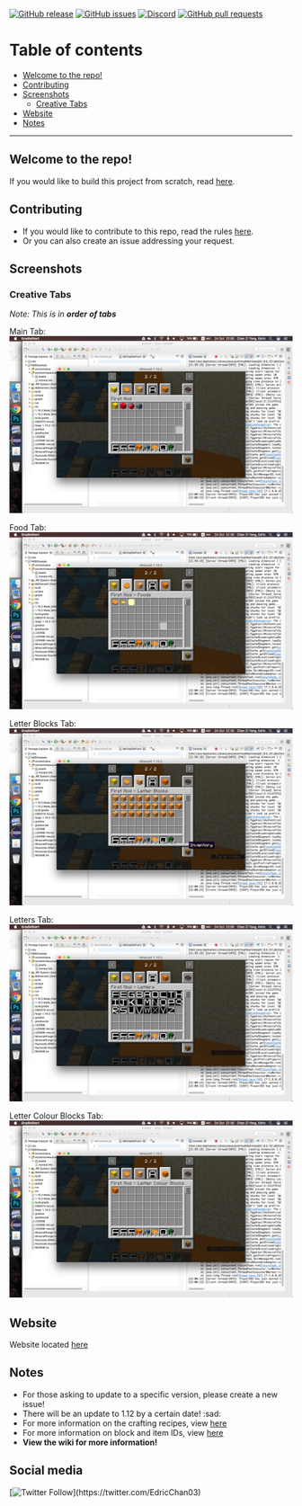 <!--START BADGES-->
<!-- Badges from shields.io -->
[![GitHub release](https://img.shields.io/github/release/Chan4077/First-Mod.svg)](https://github.com/Chan4077/First-Mod/releases)
[![GitHub issues](https://img.shields.io/github/issues/Chan4077/First-Mod.svg)](https://github.com/Chan4077/First-Mod/issues)
[![Discord](https://img.shields.io/discord/320206072562450432.svg?label=Discord)](https://discord.gg/WUqSmCc)
[![GitHub pull requests](https://img.shields.io/github/issues-pr/Chan4077/First-Mod.svg)](https://github.com/Chan4077/First-Mod/pulls)
<!--END BADGES-->

# Table of contents
- [Welcome to the repo!](#welcome-to-the-repo-)
- [Contributing](#contributing)
- [Screenshots](#screenshots)
  - [Creative Tabs](#creative-tabs)
- [Website](#website)
- [Notes](#notes)

---
## Welcome to the repo!
If you would like to build this project from scratch, read [here](/README.txt).

## Contributing
* If you would like to contribute to this repo, read the rules [here](/.github/CONTRIBUTING.md).
* Or you can also create an issue addressing your request.

## Screenshots
### Creative Tabs
_Note: This is in **order of tabs**_

Main Tab:
![Main Tab](https://raw.githubusercontent.com/Chan4077/First-Mod/master/img/screenshots/tabs/main_tab.jpg)

Food Tab:
![Food Tab](https://raw.githubusercontent.com/Chan4077/First-Mod/master/img/screenshots/tabs/food_tab.jpg)

Letter Blocks Tab:
![Letter Blocks Tab](https://raw.githubusercontent.com/Chan4077/First-Mod/master/img/screenshots/tabs/letter_blocks_tab.jpg)

Letters Tab:
![Letters Tab](https://raw.githubusercontent.com/Chan4077/First-Mod/master/img/screenshots/tabs/letters_tab.jpg)

Letter Colour Blocks Tab:
![Letter Colour Blocks Tab](https://raw.githubusercontent.com/Chan4077/First-Mod/master/img/screenshots/tabs/letter_colour_blocks_tab.jpg)

## Website
Website located [here](https://chan4077.github.io/First-Mod)

## Notes
* For those asking to update to a specific version, please create a new issue!
* There will be an update to 1.12 by a certain date! :sad:
* For more information on the crafting recipes, view [here](https://github.com/Chan4077/First-Mod/wiki/Crafting-Recipes)
* For more information on block and item IDs, view [here](https://github.com/Chan4077/First-Mod/wiki/IDs)
* **View the wiki for more information!**

## Social media
[![Twitter Follow](https://img.shields.io/twitter/follow/EdricChan03.svg?style=social&label=Follow%20for%20updates!)](https://twitter.com/EdricChan03)
